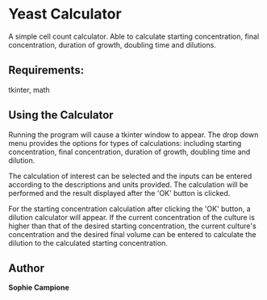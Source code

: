# Yeast Calculator
A simple cell count calculator. Able to calculate starting concentration, final concentration, duration of growth, doubling time and dilutions.

## Requirements:
tkinter, math

## Using the Calculator
Running the program will cause a tkinter window to appear. The drop down menu provides the options for types of calculations: including starting concentration, final concentration, duration of growth, doubling time and dilution. 

The calculation of interest can be selected and the inputs can be entered according to the descriptions and units provided. The calculation will be performed and the result displayed after the 'OK' button is clicked.

For the starting concentration calculation after clicking the 'OK' button, a dilution calculator will appear. If the current concentration of the culture is higher than that of the desired starting concentration, the current culture's concentration and the desired final volume can be entered to calculate the dilution to the calculated starting concentration.


## Author
**Sophie Campione**
